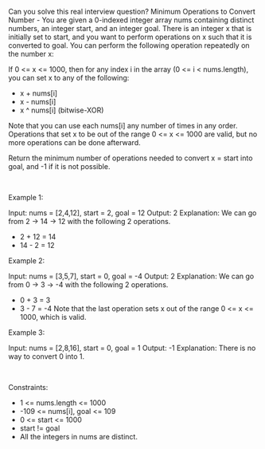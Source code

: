 Can you solve this real interview question? Minimum Operations to Convert Number - You are given a 0-indexed integer array nums containing distinct numbers, an integer start, and an integer goal. There is an integer x that is initially set to start, and you want to perform operations on x such that it is converted to goal. You can perform the following operation repeatedly on the number x:

If 0 <= x <= 1000, then for any index i in the array (0 <= i < nums.length), you can set x to any of the following:

 * x + nums[i]
 * x - nums[i]
 * x ^ nums[i] (bitwise-XOR)

Note that you can use each nums[i] any number of times in any order. Operations that set x to be out of the range 0 <= x <= 1000 are valid, but no more operations can be done afterward.

Return the minimum number of operations needed to convert x = start into goal, and -1 if it is not possible.

 

Example 1:


Input: nums = [2,4,12], start = 2, goal = 12
Output: 2
Explanation: We can go from 2 → 14 → 12 with the following 2 operations.
- 2 + 12 = 14
- 14 - 2 = 12


Example 2:


Input: nums = [3,5,7], start = 0, goal = -4
Output: 2
Explanation: We can go from 0 → 3 → -4 with the following 2 operations. 
- 0 + 3 = 3
- 3 - 7 = -4
Note that the last operation sets x out of the range 0 <= x <= 1000, which is valid.


Example 3:


Input: nums = [2,8,16], start = 0, goal = 1
Output: -1
Explanation: There is no way to convert 0 into 1.


 

Constraints:

 * 1 <= nums.length <= 1000
 * -109 <= nums[i], goal <= 109
 * 0 <= start <= 1000
 * start != goal
 * All the integers in nums are distinct.